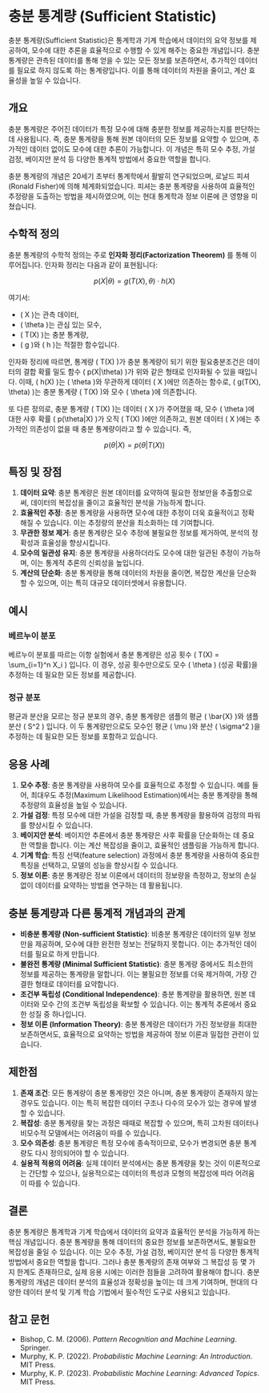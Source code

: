 # 충분 통계량 (Sufficient Statistic)

충분 통계량(Sufficient Statistic)은 통계학과 기계 학습에서 데이터의 요약 정보를 제공하여, 모수에 대한 추론을 효율적으로 수행할 수 있게 해주는 중요한 개념입니다. 충분 통계량은 관측된 데이터를 통해 얻을 수 있는 모든 정보를 보존하면서, 추가적인 데이터를 필요로 하지 않도록 하는 통계량입니다. 이를 통해 데이터의 차원을 줄이고, 계산 효율성을 높일 수 있습니다.

## 개요

충분 통계량은 주어진 데이터가 특정 모수에 대해 충분한 정보를 제공하는지를 판단하는 데 사용됩니다. 즉, 충분 통계량을 통해 원본 데이터의 모든 정보를 요약할 수 있으며, 추가적인 데이터 없이도 모수에 대한 추론이 가능합니다. 이 개념은 특히 모수 추정, 가설 검정, 베이지안 분석 등 다양한 통계적 방법에서 중요한 역할을 합니다.

충분 통계량의 개념은 20세기 초부터 통계학에서 활발히 연구되었으며, 로날드 피셔(Ronald Fisher)에 의해 체계화되었습니다. 피셔는 충분 통계량을 사용하여 효율적인 추정량을 도출하는 방법을 제시하였으며, 이는 현대 통계학과 정보 이론에 큰 영향을 미쳤습니다.

## 수학적 정의

충분 통계량의 수학적 정의는 주로 **인자화 정리(Factorization Theorem)** 를 통해 이루어집니다. 인자화 정리는 다음과 같이 표현됩니다:

$$
p(X|\theta) = g(T(X), \theta) \cdot h(X)
$$

여기서:
- \( X \)는 관측 데이터,
- \( \theta \)는 관심 있는 모수,
- \( T(X) \)는 충분 통계량,
- \( g \)와 \( h \)는 적절한 함수입니다.

인자화 정리에 따르면, 통계량 \( T(X) \)가 충분 통계량이 되기 위한 필요충분조건은 데이터의 결합 확률 밀도 함수 \( p(X|\theta) \)가 위와 같은 형태로 인자화될 수 있을 때입니다. 이때, \( h(X) \)는 \( \theta \)와 무관하게 데이터 \( X \)에만 의존하는 함수로, \( g(T(X), \theta) \)는 충분 통계량 \( T(X) \)와 모수 \( \theta \)에 의존합니다.

또 다른 정의로, 충분 통계량 \( T(X) \)는 데이터 \( X \)가 주어졌을 때, 모수 \( \theta \)에 대한 사후 확률 \( p(\theta|X) \)가 오직 \( T(X) \)에만 의존하고, 원본 데이터 \( X \)에는 추가적인 의존성이 없을 때 충분 통계량이라고 할 수 있습니다. 즉,

$$
p(\theta|X) = p(\theta|T(X))
$$

## 특징 및 장점

1. **데이터 요약**: 충분 통계량은 원본 데이터를 요약하여 필요한 정보만을 추출함으로써, 데이터의 복잡성을 줄이고 효율적인 분석을 가능하게 합니다.
2. **효율적인 추정**: 충분 통계량을 사용하면 모수에 대한 추정이 더욱 효율적이고 정확해질 수 있습니다. 이는 추정량의 분산을 최소화하는 데 기여합니다.
3. **무관한 정보 제거**: 충분 통계량은 모수 추정에 불필요한 정보를 제거하여, 분석의 정확성과 효율성을 향상시킵니다.
4. **모수의 일관성 유지**: 충분 통계량을 사용하더라도 모수에 대한 일관된 추정이 가능하며, 이는 통계적 추론의 신뢰성을 높입니다.
5. **계산의 단순화**: 충분 통계량을 통해 데이터의 차원을 줄이면, 복잡한 계산을 단순화할 수 있으며, 이는 특히 대규모 데이터셋에서 유용합니다.

## 예시

### 베르누이 분포

베르누이 분포를 따르는 이항 실험에서 충분 통계량은 성공 횟수 \( T(X) = \sum_{i=1}^n X_i \) 입니다. 이 경우, 성공 횟수만으로도 모수 \( \theta \) (성공 확률)을 추정하는 데 필요한 모든 정보를 제공합니다.

### 정규 분포

평균과 분산을 모르는 정규 분포의 경우, 충분 통계량은 샘플의 평균 \( \bar{X} \)와 샘플 분산 \( S^2 \) 입니다. 이 두 통계량만으로도 모수인 평균 \( \mu \)와 분산 \( \sigma^2 \)을 추정하는 데 필요한 모든 정보를 포함하고 있습니다.

## 응용 사례

1. **모수 추정**: 충분 통계량을 사용하여 모수를 효율적으로 추정할 수 있습니다. 예를 들어, 최대우도 추정(Maximum Likelihood Estimation)에서는 충분 통계량을 통해 추정량의 효율성을 높일 수 있습니다.
2. **가설 검정**: 특정 모수에 대한 가설을 검정할 때, 충분 통계량을 활용하여 검정의 파워를 향상시킬 수 있습니다.
3. **베이지안 분석**: 베이지안 추론에서 충분 통계량은 사후 확률을 단순화하는 데 중요한 역할을 합니다. 이는 계산 복잡성을 줄이고, 효율적인 샘플링을 가능하게 합니다.
4. **기계 학습**: 특징 선택(feature selection) 과정에서 충분 통계량을 사용하여 중요한 특징을 선택하고, 모델의 성능을 향상시킬 수 있습니다.
5. **정보 이론**: 충분 통계량은 정보 이론에서 데이터의 정보량을 측정하고, 정보의 손실 없이 데이터를 요약하는 방법을 연구하는 데 활용됩니다.

## 충분 통계량과 다른 통계적 개념과의 관계

- **비충분 통계량 (Non-sufficient Statistic)**: 비충분 통계량은 데이터의 일부 정보만을 제공하며, 모수에 대한 완전한 정보는 전달하지 못합니다. 이는 추가적인 데이터를 필요로 하게 만듭니다.
- **불완전 통계량 (Minimal Sufficient Statistic)**: 충분 통계량 중에서도 최소한의 정보를 제공하는 통계량을 말합니다. 이는 불필요한 정보를 더욱 제거하여, 가장 간결한 형태로 데이터를 요약합니다.
- **조건부 독립성 (Conditional Independence)**: 충분 통계량을 활용하면, 원본 데이터와 모수 간의 조건부 독립성을 확보할 수 있습니다. 이는 통계적 추론에서 중요한 성질 중 하나입니다.
- **정보 이론 (Information Theory)**: 충분 통계량은 데이터가 가진 정보량을 최대한 보존하면서도, 효율적으로 요약하는 방법을 제공하여 정보 이론과 밀접한 관련이 있습니다.

## 제한점

1. **존재 조건**: 모든 통계량이 충분 통계량인 것은 아니며, 충분 통계량이 존재하지 않는 경우도 있습니다. 이는 특히 복잡한 데이터 구조나 다수의 모수가 있는 경우에 발생할 수 있습니다.
2. **복잡성**: 충분 통계량을 찾는 과정은 때때로 복잡할 수 있으며, 특히 고차원 데이터나 비모수적 모델에서는 어려움이 따를 수 있습니다.
3. **모수 의존성**: 충분 통계량은 특정 모수에 종속적이므로, 모수가 변경되면 충분 통계량도 다시 정의되어야 할 수 있습니다.
4. **실용적 적용의 어려움**: 실제 데이터 분석에서는 충분 통계량을 찾는 것이 이론적으로는 간단할 수 있으나, 실용적으로는 데이터의 특성과 모형의 복잡성에 따라 어려움이 따를 수 있습니다.

## 결론

충분 통계량은 통계학과 기계 학습에서 데이터의 요약과 효율적인 분석을 가능하게 하는 핵심 개념입니다. 충분 통계량을 통해 데이터의 중요한 정보를 보존하면서도, 불필요한 복잡성을 줄일 수 있습니다. 이는 모수 추정, 가설 검정, 베이지안 분석 등 다양한 통계적 방법에서 중요한 역할을 합니다. 그러나 충분 통계량의 존재 여부와 그 복잡성 등 몇 가지 한계도 존재하므로, 실제 응용 시에는 이러한 점들을 고려하여 활용해야 합니다. 충분 통계량의 개념은 데이터 분석의 효율성과 정확성을 높이는 데 크게 기여하며, 현대의 다양한 데이터 분석 및 기계 학습 기법에서 필수적인 도구로 사용되고 있습니다.

## 참고 문헌

- Bishop, C. M. (2006). *Pattern Recognition and Machine Learning*. Springer.
- Murphy, K. P. (2022). *Probabilistic Machine Learning: An Introduction*. MIT Press.
- Murphy, K. P. (2023). *Probabilistic Machine Learning: Advanced Topics*. MIT Press.
